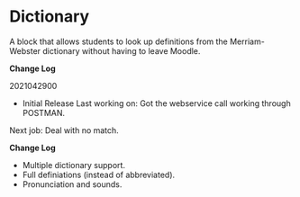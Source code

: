 # Dictionary

A block that allows students to look up definitions from the Merriam-Webster
dictionary without having to leave Moodle.

**Change Log**

2021042900
- Initial Release
Last working on: Got the webservice call working through POSTMAN.

Next job: Deal with no match.

**Change Log**
- Multiple dictionary support.
- Full definiations (instead of abbreviated).
- Pronunciation and sounds.
